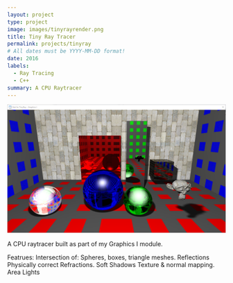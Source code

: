 ```yaml
---
layout: project
type: project
image: images/tinyrayrender.png
title: Tiny Ray Tracer
permalink: projects/tinyray
# All dates must be YYYY-MM-DD format!
date: 2016
labels:
  - Ray Tracing
  - C++
summary: A CPU Raytracer
---
```


<div class="ui small rounded images">
  <img class="ui image" src="../images/tinyrayrender.png">
</div>

A CPU raytracer built as part of my Graphics I module.

Featrues:
Intersection of: Spheres, boxes, triangle meshes.
Reflections
Physically correct Refractions.
Soft Shadows
Texture & normal mapping.
Area Lights




